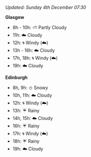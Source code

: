 *Updated: Sunday 4th December 07:30*

**Glasgow**

* 8h - 10h: :partly_sunny: Partly Cloudy
* 11h: :cloud: Cloudy
* 12h: :cyclone: Windy (:cloud:)
* 13h - 16h: :cloud: Cloudy
* 17h, 18h: :cyclone: Windy (:cloud:)
* 19h: :cloud: Cloudy

**Edinburgh**

* 8h, 9h: :snowman: Snowy
* 10h, 11h: :cloud: Cloudy
* 12h: :cyclone: Windy (:cloud:)
* 13h: :umbrella: Rainy
* 14h, 15h: :cloud: Cloudy
* 16h: :umbrella: Rainy
* 17h: :cyclone: Windy (:cloud:)
* 18h: :umbrella: Rainy
* 19h: :cloud: Cloudy
